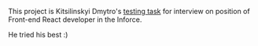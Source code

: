 This project is Kitsilinskyi Dmytro's [testing task](https://drive.google.com/file/d/1MfB4GR5R-1eiZXMJ2gqUyF7N-9Wa1coz/view) for interview on position of Front-end React developer in the Inforce.

He tried his best :)